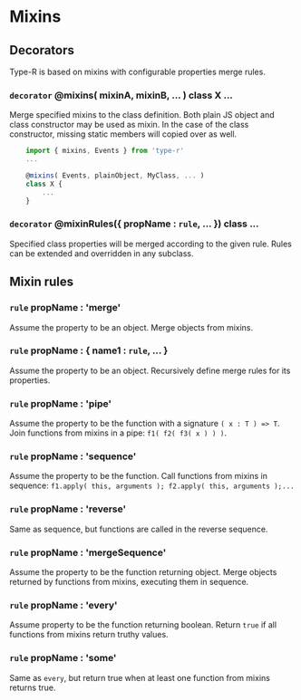 # Mixins

## Decorators

Type-R is based on mixins with configurable properties merge rules.

### `decorator` @mixins( mixinA, mixinB, ... ) class X ...

Merge specified mixins to the class definition. Both plain JS object and class constructor may be used as mixin. In the case of the class constructor, missing static members will copied over as well.

```javascript
    import { mixins, Events } from 'type-r'
    ...

    @mixins( Events, plainObject, MyClass, ... )
    class X {
        ...
    }
```

### `decorator` @mixinRules({ propName : `rule`, ... }) class ...

Specified class properties will be merged according to the given rule.
Rules can be extended and overridden in any subclass.

## Mixin rules

### `rule` propName : 'merge'

Assume the property to be an object. Merge objects from mixins.

### `rule` propName : { name1 : `rule`, ... }

Assume the property to be an object. Recursively define merge rules for its properties.

### `rule` propName : 'pipe'

Assume the property to be the function with a signature `( x : T ) => T`. Join functions from mixins in a pipe: `f1( f2( f3( x ) ) )`.

### `rule` propName : 'sequence'

Assume the property to be the function. Call functions from mixins in sequence: `f1.apply( this, arguments ); f2.apply( this, arguments );...`

### `rule` propName : 'reverse'
Same as sequence, but functions are called in the reverse sequence.

### `rule` propName : 'mergeSequence'
Assume the property to be the function returning object. Merge objects returned by functions from mixins, executing them in sequence.

### `rule` propName : 'every'
Assume property to be the function returning boolean. Return `true` if all functions from mixins return truthy values.

### `rule` propName : 'some'
Same as `every`, but return true when at least one function from mixins returns true.
